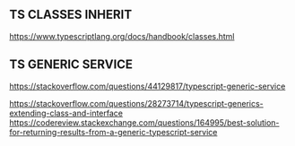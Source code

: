 

## TS CLASSES INHERIT
https://www.typescriptlang.org/docs/handbook/classes.html

## TS GENERIC SERVICE

https://stackoverflow.com/questions/44129817/typescript-generic-service

https://stackoverflow.com/questions/28273714/typescript-generics-extending-class-and-interface
https://codereview.stackexchange.com/questions/164995/best-solution-for-returning-results-from-a-generic-typescript-service